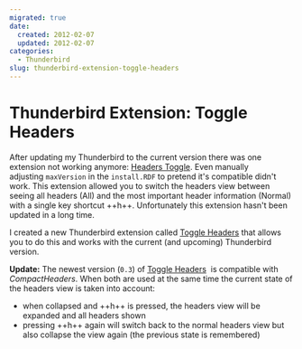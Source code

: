 ```yaml
---
migrated: true
date:
  created: 2012-02-07
  updated: 2012-02-07
categories:
  - Thunderbird
slug: thunderbird-extension-toggle-headers
---
```

# Thunderbird Extension: Toggle Headers

After updating my Thunderbird to the current version there was one extension not working anymore: [Headers Toggle](https://addons.mozilla.org/thunderbird/addon/headers-toggle/).
Even manually adjusting `maxVersion` in the `install.RDF` to pretend it's compatible didn't work.
This extension allowed you to switch the headers view between seeing all headers (All) and the most important header information (Normal) with a single key shortcut ++h++.
Unfortunately this extension hasn't been updated in a long time.

I created a new Thunderbird extension called [Toggle Headers](https://addons.thunderbird.net/thunderbird/addon/toggle-headers/) that allows you to do this and works with the current (and upcoming) Thunderbird version.

**Update:** The newest version (`0.3`) of [Toggle Headers](https://addons.thunderbird.net/thunderbird/addon/toggle-headers/)  is compatible with _CompactHeaders_.
When both are used at the same time the current state of the headers view is taken into account:

* when collapsed and ++h++ is pressed, the headers view will be expanded and all headers shown
* pressing ++h++ again will switch back to the normal headers view but also collapse the view again (the previous state is remembered)
